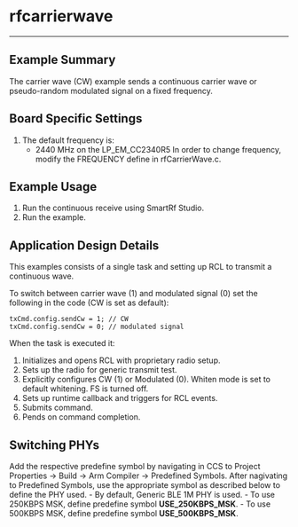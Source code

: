# rfcarrierwave

---

Example Summary
---------------
The carrier wave (CW) example sends a continuous carrier wave or pseudo-random
modulated signal on a fixed frequency.

Board Specific Settings
-----------------------
1. The default frequency is:
    - 2440 MHz on the LP_EM_CC2340R5
In order to change frequency, modify the FREQUENCY define in rfCarrierWave.c.

Example Usage
-------------
1. Run the continuous receive using SmartRf Studio.
2. Run the example.

Application Design Details
--------------------------
This examples consists of a single task and setting up RCL to transmit a continuous
wave.

To switch between carrier wave (1) and modulated signal (0) set the following
in the code (CW is set as default):

    txCmd.config.sendCw = 1; // CW
    txCmd.config.sendCw = 0; // modulated signal

When the task is executed it:

1. Initializes and opens RCL with proprietary radio setup. 
2. Sets up the radio for generic transmit test.
3. Explicitly configures CW (1) or Modulated (0). Whiten mode is set to default
   whitening. FS is turned off. 
4. Sets up runtime callback and triggers for RCL events.
4. Submits command.
5. Pends on command completion.

Switching PHYs
--------------
Add the respective predefine symbol by navigating in CCS to Project Properties ->
Build -> Arm Compiler -> Predefined Symbols. After nagivating to Predefined Symbols,
use the appropriate symbol as described below to define the PHY used.
	- By default, Generic BLE 1M PHY is used.
	- To use 250KBPS MSK, define predefine symbol **USE_250KBPS_MSK**.
	- To use 500KBPS MSK, define predefine symbol **USE_500KBPS_MSK**.